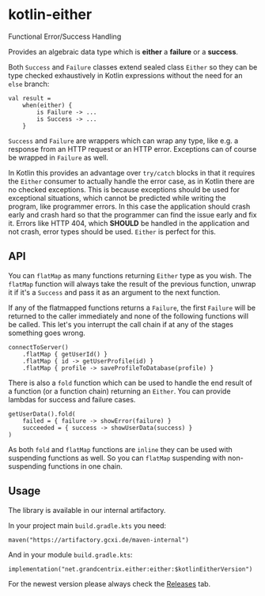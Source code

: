# kotlin-either

Functional Error/Success Handling

Provides an algebraic data type which is **either** a **failure** or a **success**.

Both `Success` and `Failure` classes extend sealed class `Either` so they can be type checked exhaustively in Kotlin expressions without the need for an `else` branch:

```
val result = 
    when(either) {
        is Failure -> ...
        is Success -> ...
    }
```

`Success` and `Failure` are wrappers which can wrap any type, like e.g. a response from an HTTP request or an HTTP error. Exceptions can of course be wrapped in `Failure` as well.

In Kotlin this provides an advantage over `try/catch` blocks in that it requires the `Either` consumer to actually handle the error case, as in Kotlin there are no checked exceptions.
This is because exceptions should be used for exceptional situations, which cannot be predicted while writing the program, like programmer errors. In this case the application should crash early and crash hard so that the programmer can find the issue early and fix it.
Errors like HTTP 404, which **SHOULD** be handled in the application and not crash, error types should be used. `Either` is perfect for this.

## API
You can `flatMap` as many functions returning `Either` type as you wish. The `flatMap` function will always take the result of the previous function, unwrap it if it's a `Success` and pass it as an argument to the next function.

If any of the flatmapped functions returns a `Failure`, the first `Failure` will be returned to the caller immediately and none of the following functions will be called. This let's you interrupt the call chain if at any of the stages something goes wrong.

```
connectToServer()
    .flatMap { getUserId() }
    .flatMap { id -> getUserProfile(id) }
    .flatMap { profile -> saveProfileToDatabase(profile) }
```

There is also a `fold` function which can be used to handle the end result of a function (or a function chain) returning an `Either`. You can provide lambdas for success and failure cases.

```
getUserData().fold(
    failed = { failure -> showError(failure) }
    succeeded = { success -> showUserData(success) }
)
```

As both `fold` and `flatMap` functions are `inline` they can be used with suspending functions as well. So you can `flatMap` suspending with non-suspending functions in one chain.

## Usage
The library is available in our internal artifactory.

In your project main `build.gradle.kts` you need:

```
maven("https://artifactory.gcxi.de/maven-internal")
```

And in your module `build.gradle.kts`:

```
implementation("net.grandcentrix.either:either:$kotlinEitherVersion")
```

For the newest version please always check the [Releases](https://github.gcxi.de/grandcentrix/kotlin-either/releases) tab.
